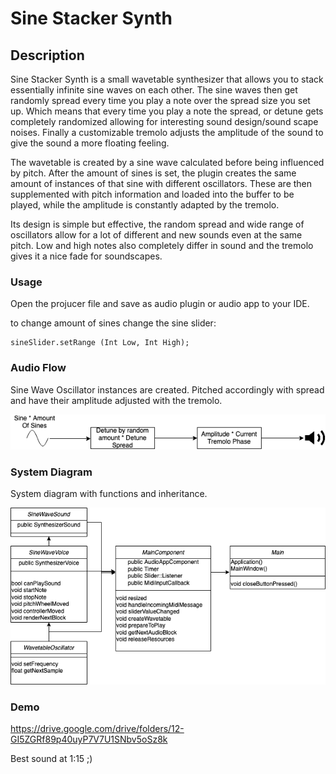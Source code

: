 # Sine Stacker Synth

## Description

Sine Stacker Synth is a small wavetable synthesizer that allows you to stack
essentially infinite sine waves on each other. The sine waves then get randomly
spread every time you play a note over the spread size you set up. Which means
that every time you play a note the spread, or detune gets completely randomized
allowing for interesting sound design/sound scape noises. Finally a customizable
tremolo adjusts the amplitude of the sound to give the sound a more floating
feeling.

The wavetable is created by a sine wave calculated before being influenced by
pitch. After the amount of sines is set, the plugin creates the same amount of
instances of that sine with different oscillators. These are then supplemented
with pitch information and loaded into the buffer to be played, while the
amplitude is constantly adapted by the tremolo.

Its design is simple but effective, the random spread and wide range of
oscillators allow for a lot of different and new sounds even at the same pitch.
Low and high notes also completely differ in sound and the tremolo gives it a
nice fade for soundscapes.

### Usage

Open the projucer file and save as audio plugin or audio app to your IDE.

to change amount of sines change the sine slider:

```
sineSlider.setRange (Int Low, Int High);
```

### Audio Flow

Sine Wave Oscillator instances are created. Pitched accordingly with spread and
have their amplitude adjusted with the tremolo.

![](images/AudioFlow.png)

### System Diagram

System diagram with functions and inheritance.

![](images/SystemDiagram.png)

### Demo

https://drive.google.com/drive/folders/12-GI5ZGRf89p40uyP7V7U1SNbv5oSz8k

Best sound at 1:15 ;)
